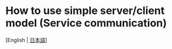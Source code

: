 # How to use simple server/client model (Service communication)
[English | [日本語](docs_jp/md_manual_tutorials_shm_service_jp.html)]
